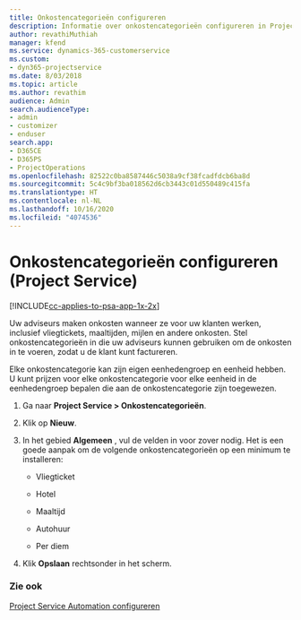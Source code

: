 ```yaml
---
title: Onkostencategorieën configureren
description: Informatie over onkostencategorieën configureren in Project Service
author: revathiMuthiah
manager: kfend
ms.service: dynamics-365-customerservice
ms.custom:
- dyn365-projectservice
ms.date: 8/03/2018
ms.topic: article
ms.author: revathim
audience: Admin
search.audienceType:
- admin
- customizer
- enduser
search.app:
- D365CE
- D365PS
- ProjectOperations
ms.openlocfilehash: 82522c0ba8587446c5038a9cf38fcadfdcb6ba8d
ms.sourcegitcommit: 5c4c9bf3ba018562d6cb3443c01d550489c415fa
ms.translationtype: HT
ms.contentlocale: nl-NL
ms.lasthandoff: 10/16/2020
ms.locfileid: "4074536"
---
```

# <a name="configure-expense-categories-project-service"></a>Onkostencategorieën configureren (Project Service)

[!INCLUDE[cc-applies-to-psa-app-1x-2x](../includes/cc-applies-to-psa-app-1x-2x.md)]

Uw adviseurs maken onkosten wanneer ze voor uw klanten werken, inclusief vliegtickets, maaltijden, mijlen en andere onkosten. Stel onkostencategorieën in die uw adviseurs kunnen gebruiken om de onkosten in te voeren, zodat u de klant kunt factureren.  
  
Elke onkostencategorie kan zijn eigen eenhedengroep en eenheid hebben. U kunt prijzen voor elke onkostencategorie voor elke eenheid in de eenhedengroep bepalen die aan de onkostencategorie zijn toegewezen.  
  
1.  Ga naar **Project Service > Onkostencategorieën**.  
  
2.  Klik op **Nieuw**.  
  
3.  In het gebied **Algemeen** , vul de velden in voor zover nodig. Het is een goede aanpak om de volgende onkostencategorieën op een minimum te installeren:  
  
    -   Vliegticket  
  
    -   Hotel  
  
    -   Maaltijd  
  
    -   Autohuur  
  
    -   Per diem  
  
4.  Klik **Opslaan** rechtsonder in het scherm.  
  
### <a name="see-also"></a>Zie ook  
 [Project Service Automation configureren](../psa/configure.md)
